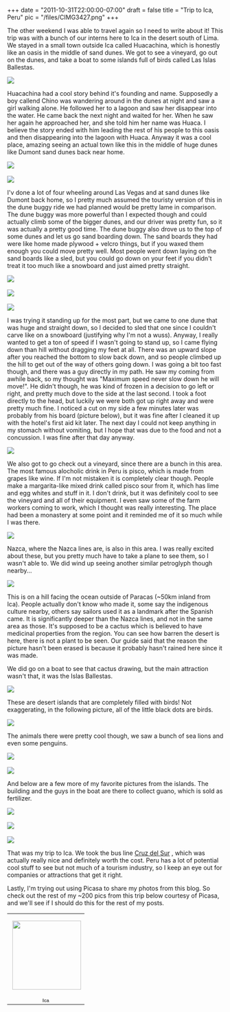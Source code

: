 
+++
date = "2011-10-31T22:00:00-07:00"
draft = false
title = "Trip to Ica, Peru"
pic = "/files/CIMG3427.png"
+++

<p>
The other weekend I was able to travel again so I need to write about it!  This trip was with a bunch of our interns here to Ica in the desert south of Lima.  We stayed in a small town outside Ica called Huacachina, which is honestly like an oasis in the middle of sand dunes.  We got to see a vineyard, go out on the dunes, and take a boat to some islands full of birds called Las Islas Ballestas.
</p>
<img src = "http://www.justinmccandless.com/uploads/images/ica1.jpg">
<p>
Huacachina had a cool story behind it's founding and name.  Supposedly a boy callend Chino was wandering around in the dunes at night and saw a girl walking alone.  He followed her to a lagoon and saw her disappear into the water.  He came back the next night and waited for her.  When he saw her again he approached her, and she told him her name was Huaca.  I believe the story ended with him leading the rest of his people to this oasis and then disappearing into the lagoon with Huaca.  Anyway it was a cool place, amazing seeing an actual town like this in the middle of huge dunes like Dumont sand dunes back near home.
</p>
<img src = "http://www.justinmccandless.com/uploads/images/ica2.jpg">
<br><br>
<img src = "http://www.justinmccandless.com/uploads/images/ica3.jpg">
<p>
I'v done a lot of four wheeling around Las Vegas and at sand dunes like Dumont back home, so I pretty much assumed the touristy version of this in the dune buggy ride we had planned would be pretty lame in comparison.  The dune buggy was more powerful than I expected though and could actually climb some of the bigger dunes, and our driver was pretty fun, so it was actually a pretty good time.  The dune buggy also drove us to the top of some dunes and let us go sand boarding down.  The sand boards they had were like home made plywood + velcro things, but if you waxed them enough you could move pretty well.  Most people went down laying on the sand boards like a sled, but you could go down on your feet if you didn't treat it too much like a snowboard and just aimed pretty straight.
</p>
<img src = "http://www.justinmccandless.com/uploads/images/ica4.jpg">
<br><br>
<img src = "http://www.justinmccandless.com/uploads/images/ica5.jpg">
<br><br>
<img src = "http://www.justinmccandless.com/uploads/images/ica6.jpg">
<p>
I was trying it standing up for the most part, but we came to one dune that was huge and straight down, so I decided to sled that one since I couldn't carve like on a snowboard (justifying why I'm not a wuss).  Anyway, I really wanted to get a ton of speed if I wasn't going to stand up, so I came flying down than hill without dragging my feet at all.  There was an upward slope after you reached the bottom to slow back down, and so people climbed up the hill to get out of the way of others going down.  I was going a bit too fast though, and there was a guy directly in my path.  He saw my coming from awhile back, so my thought was "Maximum speed never slow down he will move!".  He didn't though, he was kind of frozen in a decision to go left or right, and pretty much dove to the side at the last second.  I took a foot directly to the head, but luckily we were both got up right away and were pretty much fine.  I noticed a cut on my side a few minutes later was probably from his board (picture below), but it was fine after I cleaned it up with the hotel's first aid kit later.  The next day I could not keep anything in my stomach without vomiting, but I hope that was due to the food and not a concussion.  I was fine after that day anyway.
</p>
<img src = "http://www.justinmccandless.com/uploads/images/ica7.jpg">
<p>
We also got to go check out a vineyard, since there are a bunch in this area.  The most famous alocholic drink in Peru is pisco, which is made from grapes like wine.  If I'm not mistaken it is completely clear though.  People make a margarita-like mixed drink called pisco sour from it, which has lime and egg whites and stuff in it.  I don't drink, but it was definitely cool to see the vineyard and all of their equipment.  I even saw some of the farm workers coming to work, which I thought was really interesting.  The place had been a monastery at some point and it reminded me of it so much while I was there.
</p>
<img src = "http://www.justinmccandless.com/uploads/images/ica8.jpg">
<p>
Nazca, where the Nazca lines are, is also in this area.  I was really excited about these, but you pretty much have to take a plane to see them, so I wasn't able to.  We did wind up seeing another similar petroglyph though nearby...
</p>
<img src = "http://www.justinmccandless.com/uploads/images/ica9.jpg">
<p>
This is on a hill facing the ocean outside of Paracas (~50km inland from Ica).  People actually don't know who made it, some say the indigenous culture nearby, others say sailors used it as a landmark after the Spanish came.  It is significantly deeper than the Nazca lines, and not in the same area as those.  It's supposed to be a cactus which is believed to have medicinal properties from the region.  You can see how barren the desert is here, there is not a plant to be seen.  Our guide said that the reason the picture hasn't been erased is because it probably hasn't rained here since it was made.
</p>
<p>
We did go on a boat to see that cactus drawing, but the main attraction wasn't that, it was the Islas Ballestas.
</p>
<img src = "http://www.justinmccandless.com/uploads/images/ica10.jpg">
<p>
These are desert islands that are completely filled with birds!  Not exaggerating, in the following picture, all of the little black dots are birds.
</p>
<img src = "http://www.justinmccandless.com/uploads/images/ica11.jpg">
<p>
The animals there were pretty cool though, we saw a bunch of sea lions and even some penguins.
</p>
<img src = "http://www.justinmccandless.com/uploads/images/ica12.jpg">
<br><br>
<img src = "http://www.justinmccandless.com/uploads/images/ica13.jpg">
<p>
And below are a few more of my favorite pictures from the islands.  The building and the guys in the boat are there to collect guano, which is sold as fertilizer.
</p>
<img src = "http://www.justinmccandless.com/uploads/images/ica14.jpg">
<br><br>
<img src = "http://www.justinmccandless.com/uploads/images/ica15.jpg">
<br><br>
<img src = "http://www.justinmccandless.com/uploads/images/ica16.jpg">
<p>
That was my trip to Ica.  We took the bus line 
<a href = "http://www.cruzdelsur.com.pe/">Cruz del Sur</a>
, which was actually really nice and definitely worth the cost.  Peru has a lot of potential cool stuff to see but not much of a tourism industry, so I keep an eye out for companies or attractions that get it right.
</p>
<p>
Lastly, I'm trying out using Picasa to share my photos from this blog.  So check out the rest of my ~200 pics from this trip below courtesy of Picasa, and we'll see if I should do this for the rest of my posts.
</p>
<table style="width:194px;"><tr><td align="center" style="height:194px;background:url(https://picasaweb.google.com/s/c/transparent_album_background.gif) no-repeat left"><a href="https://picasaweb.google.com/101532221547292067981/Ica?authuser=0&feat=embedwebsite"><img src="https://lh3.googleusercontent.com/-MXsog1rJXD0/Tq93l3J5NQE/AAAAAAAAAwo/oq96Gogc_eA/s160-c/Ica.jpg" width="160" height="160" style="margin:1px 0 0 4px;"></a></td></tr><tr><td style="text-align:center;font-family:arial,sans-serif;font-size:11px"><a href="https://picasaweb.google.com/101532221547292067981/Ica?authuser=0&feat=embedwebsite" style="color:#4D4D4D;font-weight:bold;text-decoration:none;">Ica</a></td></tr></table>
